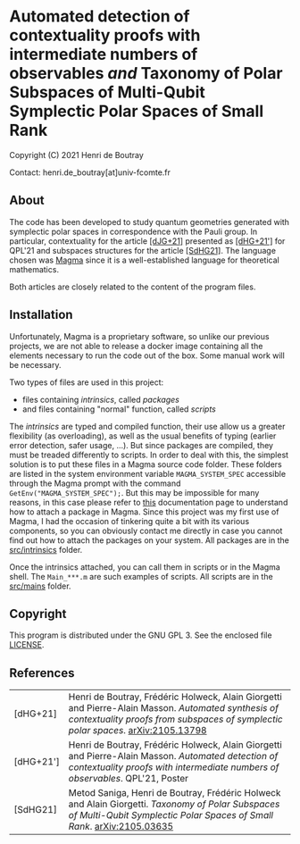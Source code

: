 # Automated detection of contextuality proofs with intermediate numbers of observables _and_ Taxonomy of Polar Subspaces of Multi-Qubit Symplectic Polar Spaces of Small Rank

Copyright (C) 2021 Henri de Boutray

Contact: henri.de_boutray[at]univ-fcomte.fr

## About

The code has been developed to study quantum geometries generated with
symplectic polar spaces in correspondence with the Pauli group. In particular,
contextuality for the article [[dJG+21]](#dJG21) presented as
[[dHG+21']](#dHG21b) for QPL'21 and subspaces structures for the article
[[SdHG21]](#SdHG21). The language chosen was
[Magma](http://magma.maths.usyd.edu.au) since it is a well-established language 
for theoretical mathematics.

Both articles are closely related to the content of the program files.

## Installation

Unfortunately, Magma is a proprietary software, so unlike our previous projects,
we are not able to release a docker image containing all the elements necessary
to run the code out of the box. Some manual work will be necessary.

Two types of files are used in this project: 
- files containing *intrinsics*, called *packages*
- and files containing "normal" function, called *scripts*

The *intrinsics* are typed and compiled function, their use allow us a greater
flexibility (as overloading), as well as the usual benefits of typing (earlier
error detection, safer usage, ...). But since packages are compiled, they must
be treaded differently to scripts. In order to deal with this, the simplest
solution is to put these files in a Magma source code folder. These folders are 
listed in the system environment variable `MAGMA_SYSTEM_SPEC` accessible through 
the Magma prompt with the command `GetEnv("MAGMA_SYSTEM_SPEC");`. But this may 
be impossible for many reasons, in this case please refer to
[this](https://magma.maths.usyd.edu.au/magma/handbook/text/24) documentation
page to understand how to attach a package in Magma. Since this project was my
first use of Magma, I had the occasion of tinkering quite a bit with its various
components, so you can obviously contact me directly in case you cannot find out
how to attach the packages on your system. All packages are in the 
[src/intrinsics](src/intrinsics) folder.

Once the intrinsics attached, you can call them in scripts or in the Magma
shell. The `Main_***.m` are such examples of scripts. All scripts are in the 
[src/mains](src/mains) folder.

## Copyright

This program is distributed under the GNU GPL 3. See the enclosed file 
[LICENSE](LICENSE).

## References

|                         |                                                     |
|-------------------------|-----------------------------------------------------|
|<a id="dHG21"/>[dHG+21]  |Henri de Boutray, Frédéric  Holweck, Alain Giorgetti and Pierre-Alain Masson. *Automated synthesis of contextuality proofs from subspaces of symplectic polar spaces*. [arXiv:2105.13798](https://arxiv.org/abs/2105.13798)|
|<a id="dHG21b"/>[dHG+21']|Henri de Boutray, Frédéric  Holweck, Alain Giorgetti and Pierre-Alain Masson. *Automated detection of contextuality proofs with intermediate numbers of observables*. QPL'21, Poster|
|<a id="SdHG21"/>[SdHG21] |Metod Saniga, Henri de Boutray, Frédéric Holweck and Alain Giorgetti. *Taxonomy of Polar Subspaces of Multi-Qubit Symplectic Polar Spaces of Small Rank*. [arXiv:2105.03635](https://arxiv.org/abs/2105.03635)|